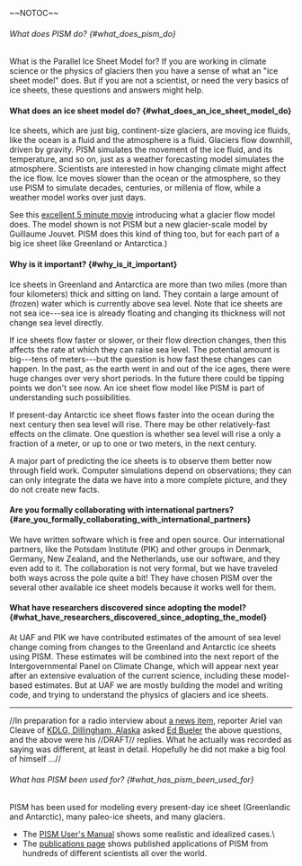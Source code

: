 \~\~NOTOC\~\~

###### What does PISM do? {#what_does_pism_do}

What is the Parallel Ice Sheet Model for? If you are working in climate
science or the physics of glaciers then you have a sense of what an
\"ice sheet model\" does. But if you are not a scientist, or need the
very basics of ice sheets, these questions and answers might help.

#### What does an ice sheet model do? {#what_does_an_ice_sheet_model_do}

Ice sheets, which are just big, continent-size glaciers, are moving ice
fluids, like the ocean is a fluid and the atmosphere is a fluid.
Glaciers flow downhill, driven by gravity. PISM simulates the movement
of the ice fluid, and its temperature, and so on, just as a weather
forecasting model simulates the atmosphere. Scientists are interested in
how changing climate might affect the ice flow. Ice moves slower than
the ocean or the atmosphere, so they use PISM to simulate decades,
centuries, or millenia of flow, while a weather model works over just
days.

See this [excellent 5 minute
movie](http://imaginary.org/film/the-future-of-glaciers)
introducing what a glacier flow model does. The model shown is not PISM
but a new glacier-scale model by Guillaume Jouvet. PISM does this kind
of thing too, but for each part of a big ice sheet like Greenland or
Antarctica.)

#### Why is it important? {#why_is_it_important}

Ice sheets in Greenland and Antarctica are more than two miles (more
than four kilometers) thick and sitting on land. They contain a large
amount of (frozen) water which is currently above sea level. Note that
ice sheets are not sea ice\-\--sea ice is already floating and changing
its thickness will not change sea level directly.

If ice sheets flow faster or slower, or their flow direction changes,
then this affects the rate at which they can raise sea level. The
potential amount is big\-\--tens of meters\-\--but the question is how
fast these changes can happen. In the past, as the earth went in and out
of the ice ages, there were huge changes over very short periods. In the
future there could be tipping points we don\'t see now. An ice sheet
flow model like PISM is part of understanding such possibilities.

If present-day Antarctic ice sheet flows faster into the ocean during
the next century then sea level will rise. There may be other
relatively-fast effects on the climate. One question is whether sea
level will rise a only a fraction of a meter, or up to one or two
meters, in the next century.

A major part of predicting the ice sheets is to observe them better now
through field work. Computer simulations depend on observations; they
can can only integrate the data we have into a more complete picture,
and they do not create new facts.

#### Are you formally collaborating with international partners? {#are_you_formally_collaborating_with_international_partners}

We have written software which is free and open source. Our
international partners, like the Potsdam Institute (PIK) and other
groups in Denmark, Germany, New Zealand, and the Netherlands, use our
software, and they even add to it. The collaboration is not very formal,
but we have traveled both ways across the pole quite a bit! They have
chosen PISM over the several other available ice sheet models because it
works well for them.

#### What have researchers discovered since adopting the model? {#what_have_researchers_discovered_since_adopting_the_model}

At UAF and PIK we have contributed estimates of the amount of sea level
change coming from changes to the Greenland and Antarctic ice sheets
using PISM. These estimates will be combined into the next report of the
Intergovernmental Panel on Climate Change, which will appear next year
after an extensive evaluation of the current science, including these
model-based estimates. But at UAF we are mostly building the model and
writing code, and trying to understand the physics of glaciers and ice
sheets.

------------------------------------------------------------------------

//In preparation for a radio interview about [a news
item](news:euro_pism), reporter Ariel van Cleave of [KDLG,
Dillingham, Alaska](http://kdlg.org/) asked [Ed
Bueler](about) the above questions, and the above were his
//DRAFT// replies. What he actually was recorded as saying was
different, at least in detail. Hopefully he did not make a big fool of
himself \...//

###### What has PISM been used for? {#what_has_pism_been_used_for}

PISM has been used for modeling every present-day ice sheet (Greenlandic
and Antarctic), many paleo-ice sheets, and many glaciers.

* The [PISM User's Manual](http://www.pism-docs.org/sphinx/manual)
  shows some realistic and idealized cases.\
* The [publications page](publications) shows published applications
  of PISM from hundreds of different scientists all over the world.
